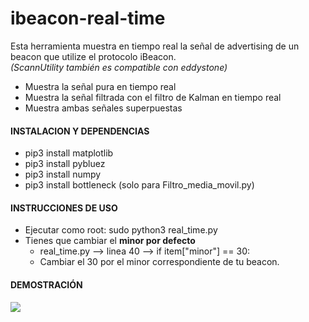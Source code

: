 <h1> ibeacon-real-time </h1>

Esta herramienta muestra en tiempo real la señal de advertising de un beacon que utilize el protocolo iBeacon. 
<br><i>(ScannUtility también es compatible con eddystone)</i>
- Muestra la señal pura en tiempo real
- Muestra la señal filtrada con el filtro de Kalman en tiempo real
- Muestra ambas señales superpuestas

<h4> INSTALACION Y DEPENDENCIAS </h4>

- pip3 install matplotlib
- pip3 install pybluez 
- pip3 install numpy
- pip3 install bottleneck (solo para Filtro_media_movil.py)

<h4> INSTRUCCIONES DE USO</h4>

- Ejecutar como root: sudo python3 real_time.py
- Tienes que cambiar el <b>minor por defecto</b>
  - real_time.py --> linea 40 --> if item["minor"] == 30:
  - Cambiar el 30 por el minor correspondiente de tu beacon.

<h4> DEMOSTRACIÓN</h4>

<img src="./demo.gif" />
